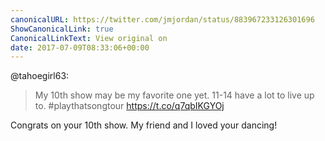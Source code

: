 ```yaml
---
canonicalURL: https://twitter.com/jmjordan/status/883967233126301696
ShowCanonicalLink: true
CanonicalLinkText: View original on
date: 2017-07-09T08:33:06+00:00
---
```

@tahoegirl63:

> My 10th show may be my favorite one yet. 11-14 have a lot to live up to. #playthatsongtour https://t.co/q7qbIKGYOj

Congrats on your 10th show. My friend and I loved your dancing!